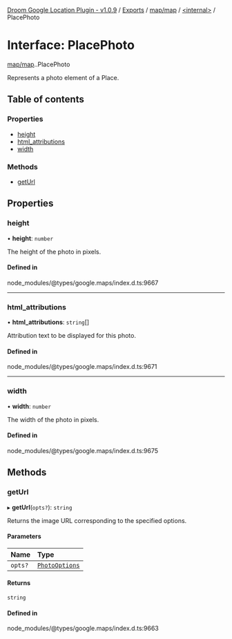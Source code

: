 [Droom Google Location Plugin - v1.0.9](../README.md) / [Exports](../modules.md) / [map/map](../modules/map_map.md) / [<internal\>](../modules/map_map._internal_.md) / PlacePhoto

# Interface: PlacePhoto

[map/map](../modules/map_map.md).[<internal>](../modules/map_map._internal_.md).PlacePhoto

Represents a photo element of a Place.

## Table of contents

### Properties

- [height](map_map._internal_.PlacePhoto.md#height)
- [html\_attributions](map_map._internal_.PlacePhoto.md#html_attributions)
- [width](map_map._internal_.PlacePhoto.md#width)

### Methods

- [getUrl](map_map._internal_.PlacePhoto.md#geturl)

## Properties

### height

• **height**: `number`

The height of the photo in pixels.

#### Defined in

node_modules/@types/google.maps/index.d.ts:9667

___

### html\_attributions

• **html\_attributions**: `string`[]

Attribution text to be displayed for this photo.

#### Defined in

node_modules/@types/google.maps/index.d.ts:9671

___

### width

• **width**: `number`

The width of the photo in pixels.

#### Defined in

node_modules/@types/google.maps/index.d.ts:9675

## Methods

### getUrl

▸ **getUrl**(`opts?`): `string`

Returns the image URL corresponding to the specified options.

#### Parameters

| Name | Type |
| :------ | :------ |
| `opts?` | [`PhotoOptions`](map_map._internal_.PhotoOptions.md) |

#### Returns

`string`

#### Defined in

node_modules/@types/google.maps/index.d.ts:9663
